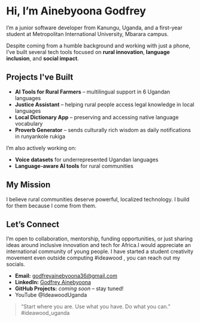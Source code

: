 # Hi, I’m Ainebyoona Godfrey

I’m a junior software developer from Kanungu, Uganda, and a first-year student at Metropolitan International University, Mbarara campus.

Despite coming from a humble background and working with just a phone, I’ve built several tech tools focused on **rural innovation**, **language inclusion**, and **social impact**.

## Projects I've Built
- **AI Tools for Rural Farmers** – multilingual support in 6 Ugandan languages  
- **Justice Assistant** – helping rural people access legal knowledge in local languages 
- **Local Dictionary App** – preserving and accessing native language vocabulary  
- **Proverb Generator** – sends culturally rich wisdom as daily notifications in runyankole rukiga 

I’m also actively working on:
- **Voice datasets** for underrepresented Ugandan languages  
- **Language-aware AI tools** for rural communities  
  
## My Mission
I believe rural communities deserve powerful, localized technology. I build for them because I come from them.

## Let’s Connect
I’m open to collaboration, mentorship, funding opportunities, or just sharing ideas around inclusive innovation and tech for Africa.I would appreciate an international community of young people.
I have started a student creativity movement even outside computing #ideawood , you can reach out my socials.

- **Email:** godfreyainebyoona36@gmail.com  
- **LinkedIn:** [Godfrey Ainebyoona](https://www.linkedin.com/in/godfrey-ainebyoona)  
- **GitHub Projects:** *coming soon* – stay tuned!
- YouTube @IdeawoodUganda

> “Start where you are. Use what you have. Do what you can.” #ideawood_uganda

